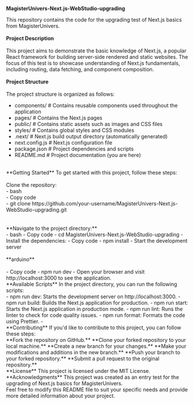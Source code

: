 
**MagisterUnivers-Next.js-WebStudio-upgrading**

This repository contains the code for the upgrading test of Next.js basics from MagisterUnivers.
<br/>
<br/>
**Project Description**
<br/>
<br/>
This project aims to demonstrate the basic knowledge of Next.js, a popular React framework for building server-side rendered and static websites. The focus of this test is to showcase understanding of Next.js fundamentals, including routing, data fetching, and component composition.
<br/>
<br/>
**Project Structure**
<br/>
<br/>
The project structure is organized as follows:
<br/>
- components/ # Contains reusable components used throughout the application
- pages/ # Contains the Next.js pages
- public/ # Contains static assets such as images and CSS files
- styles/ # Contains global styles and CSS modules
- .next/ # Next.js build output directory (automatically generated)
- next.config.js # Next.js configuration file
- package.json # Project dependencies and scripts
- README.md # Project documentation (you are here) 
<br/>
**Getting Started**
To get started with this project, follow these steps:
<br/>
<br/>
Clone the repository:
<br/>
- bash
<br/>
- Copy code
<br/>
- git clone https://github.com/your-username/MagisterUnivers-Next.js-WebStudio-upgrading.git
<br/>
<br/>
<br/>
**Navigate to the project directory:**
<br/>
- bash
- Copy code
- cd MagisterUnivers-Next.js-WebStudio-upgrading
- Install the dependencies:
- Copy code
- npm install
- Start the development server
<br/>
<br/>
**arduino**
<br/><br/>
- Copy code
- npm run dev
- Open your browser and visit http://localhost:3000 to see the application.
<br/>
**Available Scripts**
In the project directory, you can run the following scripts:
<br/>
- npm run dev: Starts the development server on http://localhost:3000.
- npm run build: Builds the Next.js application for production.
- npm run start: Starts the Next.js application in production mode.
- npm run lint: Runs the linter to check for code quality issues.
- npm run format: Formats the code using Prettier.
- <br/>
**Contributing**
If you'd like to contribute to this project, you can follow these steps:
<br/>
**Fork the repository on GitHub.**
**Clone your forked repository to your local machine.**
**Create a new branch for your changes.**
**Make your modifications and additions in the new branch.**
**Push your branch to your forked repository.**
**Submit a pull request to the original repository.**
<br/>
**License**
This project is licensed under the MIT License.
<br/>
**Acknowledgments**
This project was created as an entry test for the upgrading of Next.js basics for MagisterUnivers.
<br/>
Feel free to modify this README file to suit your specific needs and provide more detailed information about your project.
